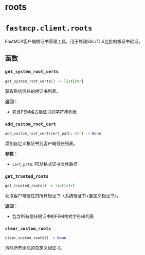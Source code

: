 # roots

# `fastmcp.client.roots`

FastMCP客户端根证书管理工具，用于处理SSL/TLS连接的根证书验证。

## 函数

### `get_system_root_certs`

```python
get_system_root_certs() -> list[str]
```

获取系统信任的根证书列表。

**返回：**
- 包含PEM格式根证书的字符串列表

### `add_custom_root_cert`

```python
add_custom_root_cert(cert_path: str) -> None
```

添加自定义根证书到客户端信任列表。

**参数：**
- `cert_path`: PEM格式证书文件路径

### `get_trusted_roots`

```python
get_trusted_roots() -> list[str]
```

获取客户端信任的所有根证书（系统根证书+自定义根证书）。

**返回：**
- 包含所有信任根证书的PEM格式字符串列表

### `clear_custom_roots`

```python
clear_custom_roots() -> None
```

清除所有添加的自定义根证书。